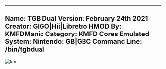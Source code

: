-----------------------
Name: TGB Dual
Version: February 24th 2021
Creator: GIGO|Hii|Libretro
HMOD By: KMFDManic
Category: KMFD Cores
Emulated System: Nintendo: GB|GBC
Command Line: /bin/tgbdual
-----------------------
![km](https://i.imgur.com/xZsgrsU.png)
